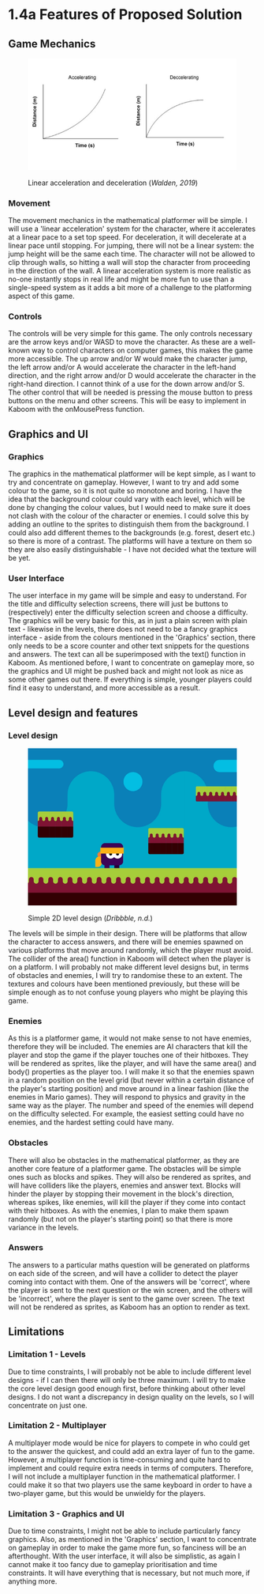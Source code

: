 # 1.4a Features of Proposed Solution

## Game Mechanics

<figure><img src="../.gitbook/assets/graphs-of-motion620.jpg" alt=""><figcaption><p>Linear acceleration and deceleration (<em>Walden, 2019</em>)</p></figcaption></figure>

### Movement

The movement mechanics in the mathematical platformer will be simple. I will use a 'linear acceleration' system for the character, where it accelerates at a linear pace to a set top speed. For deceleration, it will decelerate at a linear pace until stopping. For jumping, there will not be a linear system: the jump height will be the same each time. The character will not be allowed to clip through walls, so hitting a wall will stop the character from proceeding in the direction of the wall. A linear acceleration system is more realistic as no-one instantly stops in real life and might be more fun to use than a single-speed system as it adds a bit more of a challenge to the platforming aspect of this game.

### Controls

The controls will be very simple for this game. The only controls necessary are the arrow keys and/or WASD to move the character. As these are a well-known way to control characters on computer games, this makes the game more accessible. The up arrow and/or W would make the character jump, the left arrow and/or A would accelerate the character in the left-hand direction, and the right arrow and/or D would accelerate the character in the right-hand direction. I cannot think of a use for the down arrow and/or S. The other control that will be needed is pressing the mouse button to press buttons on the menu and other screens. This will be easy to implement in Kaboom with the onMousePress function.

## Graphics and UI

### Graphics

The graphics in the mathematical platformer will be kept simple, as I want to try and concentrate on gameplay. However, I want to try and add some colour to the game, so it is not quite so monotone and boring. I have the idea that the background colour could vary with each level, which will be done by changing the colour values, but I would need to make sure it does not clash with the colour of the character or enemies. I could solve this by adding an outline to the sprites to distinguish them from the background. I could also add different themes to the backgrounds (e.g. forest, desert etc.) so there is more of a contrast. The platforms will have a texture on them so they are also easily distinguishable - I have not decided what the texture will be yet.

### User Interface

The user interface in my game will be simple and easy to understand. For the title and difficulty selection screens, there will just be buttons to (respectively) enter the difficulty selection screen and choose a difficulty. The graphics will be very basic for this, as in just a plain screen with plain text - likewise in the levels, there does not need to be a fancy graphics interface - aside from the colours mentioned in the 'Graphics' section, there only needs to be a score counter and other text snippets for the questions and answers. The text can all be superimposed with the text() function in Kaboom. As mentioned before, I want to concentrate on gameplay more, so the graphics and UI might be pushed back and might not look as nice as some other games out there. If everything is simple, younger players could find it easy to understand, and more accessible as a result.

## Level design and features

### Level design

<figure><img src="../.gitbook/assets/d2e990d2488f54b875ce450d29e8739a.webp" alt=""><figcaption><p>Simple 2D level design (<em>Dribbble, n.d.</em>)</p></figcaption></figure>

The levels will be simple in their design. There will be platforms that allow the character to access answers, and there will be enemies spawned on various platforms that move around randomly, which the player must avoid. The collider of the area() function in Kaboom will detect when the player is on a platform. I will probably not make different level designs but, in terms of obstacles and enemies, I will try to randomise these to an extent. The textures and colours have been mentioned previously, but these will be simple enough as to not confuse young players who might be playing this game.

### Enemies

As this is a platformer game, it would not make sense to not have enemies, therefore they will be included. The enemies are AI characters that kill the player and stop the game if the player touches one of their hitboxes. They will be rendered as sprites, like the player, and will have the same area() and body() properties as the player too. I will make it so that the enemies spawn in a random position on the level grid (but never within a certain distance of the player's starting position) and move around in a linear fashion (like the enemies in Mario games). They will respond to physics and gravity in the same way as the player. The number and speed of the enemies will depend on the difficulty selected. For example, the easiest setting could have no enemies, and the hardest setting could have many.

### Obstacles

There will also be obstacles in the mathematical platformer, as they are another core feature of a platformer game. The obstacles will be simple ones such as blocks and spikes. They will also be rendered as sprites, and will have colliders like the players, enemies and answer text. Blocks will hinder the player by stopping their movement in the block's direction, whereas spikes, like enemies, will kill the player if they come into contact with their hitboxes. As with the enemies, I plan to make them spawn randomly (but not on the player's starting point) so that there is more variance in the levels.

### Answers

The answers to a particular maths question will be generated on platforms on each side of the screen, and will have a collider to detect the player coming into contact with them. One of the answers will be 'correct', where the player is sent to the next question or the win screen, and the others will be 'incorrect', where the player is sent to the game over screen. The text will not be rendered as sprites, as Kaboom has an option to render as text.

## Limitations

### Limitation 1 - Levels

Due to time constraints, I will probably not be able to include different level designs - if I can then there will only be three maximum. I will try to make the core level design good enough first, before thinking about other level designs. I do not want a discrepancy in design quality on the levels, so I will concentrate on just one.

### Limitation 2 - Multiplayer

A multiplayer mode would be nice for players to compete in who could get to the answer the quickest, and could add an extra layer of fun to the game. However, a multiplayer function is time-consuming and quite hard to implement and could require extra needs in terms of computers. Therefore, I will not include a multiplayer function in the mathematical platformer. I could make it so that two players use the same keyboard in order to have a two-player game, but this would be unwieldy for the players.

### Limitation 3 - Graphics and UI

Due to time constraints, I might not be able to include particularly fancy graphics. Also, as mentioned in the 'Graphics' section, I want to concentrate on gameplay in order to make the game more fun, so fanciness will be an afterthought. With the user interface, it will also be simplistic, as again I cannot make it too fancy due to gameplay prioritisation and time constraints. It will have everything that is necessary, but not much more, if anything more.
